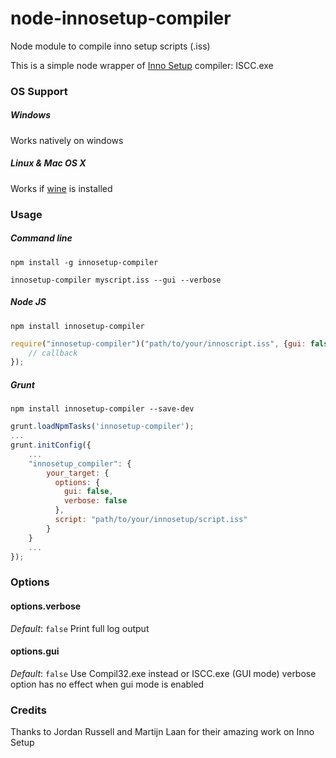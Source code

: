 node-innosetup-compiler
=======================

Node module to compile inno setup scripts (.iss)

This is a simple node wrapper of [Inno Setup](http://www.jrsoftware.org/isinfo.php) compiler: ISCC.exe

### OS Support

##### Windows

Works natively on windows

##### Linux & Mac OS X

Works if [wine](www.winehq.org) is installed

### Usage

##### Command line

```shell
npm install -g innosetup-compiler
```

```shell
innosetup-compiler myscript.iss --gui --verbose
```

##### Node JS

```shell
npm install innosetup-compiler
```

```javascript
require("innosetup-compiler")("path/to/your/innoscript.iss", {gui: false, verbose: false}, function(error) {
	// callback
});
```

##### Grunt

```shell
npm install innosetup-compiler --save-dev
```

```javascript
grunt.loadNpmTasks('innosetup-compiler');
...
grunt.initConfig({
	...
	"innosetup_compiler": {
		your_target: {
		  options: {
		    gui: false,
		    verbose: false
		  },
		  script: "path/to/your/innosetup/script.iss"
		}
	}
	...
});
```

### Options

#### options.verbose
_Default_: `false`
Print full log output

#### options.gui
_Default_: `false`
Use Compil32.exe instead or ISCC.exe (GUI mode)
verbose option has no effect when gui mode is enabled


### Credits

Thanks to Jordan Russell and Martijn Laan for their amazing work on Inno Setup